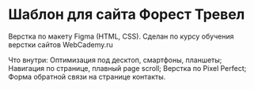# Шаблон для сайта Форест Тревел
Верстка по макету Figma (HTML, CSS). Сделан по курсу обучения верстки сайтов WebCademy.ru

Что внутри:
Оптимизация под десктоп, смартфоны, планшеты;
Навигация по странице, плавный page scroll;
Верстка по Pixel Perfect;
Форма обратной связи на странице контакты.


